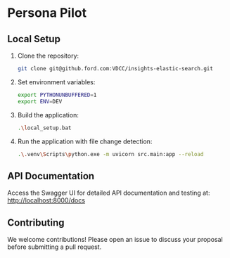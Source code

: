 # Persona Pilot

## Local Setup

1. Clone the repository:

    ```bash
    git clone git@github.ford.com:VDCC/insights-elastic-search.git
    ```

2. Set environment variables:

    ```bash
    export PYTHONUNBUFFERED=1
    export ENV=DEV
    ```

3. Build the application:

    ```bash
    .\local_setup.bat
    ```

4. Run the application with file change detection:

    ```bash
    .\.venv\Scripts\python.exe -m uvicorn src.main:app --reload
    ```

## API Documentation

Access the Swagger UI for detailed API documentation and testing at: <http://localhost:8000/docs>

## Contributing

We welcome contributions! Please open an issue to discuss your proposal before submitting a pull request.
